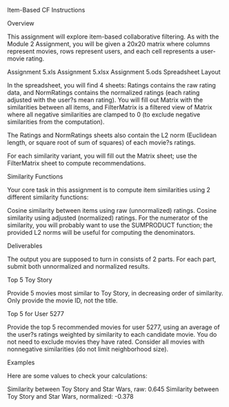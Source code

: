 Item-Based CF Instructions

Overview

This assignment will explore item-based collaborative filtering. As with the Module 2 Assignment, you will be given a 20x20 matrix where columns represent movies, rows represent users, and each cell represents a user-movie rating.

Assignment 5.xls
Assignment 5.xlsx
Assignment 5.ods
Spreadsheet Layout

In the spreadsheet, you will find 4 sheets: Ratings contains the raw rating data, and NormRatings contains the normalized ratings (each rating adjusted with the user?s mean rating). You will fill out Matrix with the similarities between all items, and FilterMatrix is a filtered view of Matrix where all negative similarities are clamped to 0 (to exclude negative similarities from the computation).

The Ratings and NormRatings sheets also contain the L2 norm (Euclidean length, or square root of sum of squares) of each movie?s ratings.

For each similarity variant, you will fill out the Matrix sheet; use the FilterMatrix sheet to compute recommendations.

Similarity Functions

Your core task in this assignment is to compute item similarities using 2 different similarity functions:

Cosine similarity between items using raw (unnormalized) ratings.
Cosine similarity using adjusted (normalized) ratings.
For the numerator of the similarity, you will probably want to use the SUMPRODUCT function; the provided L2 norms will be useful for computing the denominators.

Deliverables

The output you are supposed to turn in consists of 2 parts. For each part, submit both unnormalized and normalized results.

Top 5 Toy Story

Provide 5 movies most similar to Toy Story, in decreasing order of similarity. Only provide the movie ID, not the title.

Top 5 for User 5277

Provide the top 5 recommended movies for user 5277, using an average of the user?s ratings weighted by similarity to each candidate movie. You do not need to exclude movies they have rated. Consider all movies with nonnegative similarities (do not limit neighborhood size).

Examples

Here are some values to check your calculations:

Similarity between Toy Story and Star Wars, raw: 0.645
Similarity between Toy Story and Star Wars, normalized: -0.378

